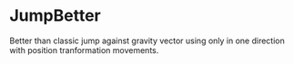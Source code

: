 # JumpBetter
Better than classic jump against gravity vector using only in one direction with position tranformation movements.
